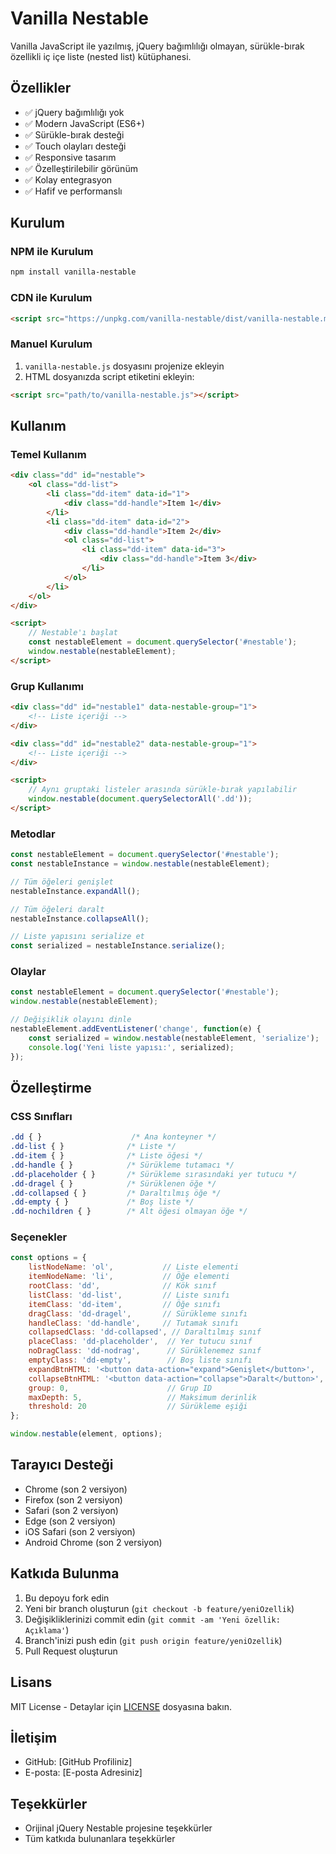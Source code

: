 # Vanilla Nestable

Vanilla JavaScript ile yazılmış, jQuery bağımlılığı olmayan, sürükle-bırak özellikli iç içe liste (nested list) kütüphanesi.

## Özellikler

- ✅ jQuery bağımlılığı yok
- ✅ Modern JavaScript (ES6+)
- ✅ Sürükle-bırak desteği
- ✅ Touch olayları desteği
- ✅ Responsive tasarım
- ✅ Özelleştirilebilir görünüm
- ✅ Kolay entegrasyon
- ✅ Hafif ve performanslı

## Kurulum

### NPM ile Kurulum

```bash
npm install vanilla-nestable
```

### CDN ile Kurulum

```html
<script src="https://unpkg.com/vanilla-nestable/dist/vanilla-nestable.min.js"></script>
```

### Manuel Kurulum

1. `vanilla-nestable.js` dosyasını projenize ekleyin
2. HTML dosyanızda script etiketini ekleyin:

```html
<script src="path/to/vanilla-nestable.js"></script>
```

## Kullanım

### Temel Kullanım

```html
<div class="dd" id="nestable">
    <ol class="dd-list">
        <li class="dd-item" data-id="1">
            <div class="dd-handle">Item 1</div>
        </li>
        <li class="dd-item" data-id="2">
            <div class="dd-handle">Item 2</div>
            <ol class="dd-list">
                <li class="dd-item" data-id="3">
                    <div class="dd-handle">Item 3</div>
                </li>
            </ol>
        </li>
    </ol>
</div>

<script>
    // Nestable'ı başlat
    const nestableElement = document.querySelector('#nestable');
    window.nestable(nestableElement);
</script>
```

### Grup Kullanımı

```html
<div class="dd" id="nestable1" data-nestable-group="1">
    <!-- Liste içeriği -->
</div>

<div class="dd" id="nestable2" data-nestable-group="1">
    <!-- Liste içeriği -->
</div>

<script>
    // Aynı gruptaki listeler arasında sürükle-bırak yapılabilir
    window.nestable(document.querySelectorAll('.dd'));
</script>
```

### Metodlar

```javascript
const nestableElement = document.querySelector('#nestable');
const nestableInstance = window.nestable(nestableElement);

// Tüm öğeleri genişlet
nestableInstance.expandAll();

// Tüm öğeleri daralt
nestableInstance.collapseAll();

// Liste yapısını serialize et
const serialized = nestableInstance.serialize();
```

### Olaylar

```javascript
const nestableElement = document.querySelector('#nestable');
window.nestable(nestableElement);

// Değişiklik olayını dinle
nestableElement.addEventListener('change', function(e) {
    const serialized = window.nestable(nestableElement, 'serialize');
    console.log('Yeni liste yapısı:', serialized);
});
```

## Özelleştirme

### CSS Sınıfları

```css
.dd { }                    /* Ana konteyner */
.dd-list { }              /* Liste */
.dd-item { }              /* Liste öğesi */
.dd-handle { }            /* Sürükleme tutamacı */
.dd-placeholder { }       /* Sürükleme sırasındaki yer tutucu */
.dd-dragel { }            /* Sürüklenen öğe */
.dd-collapsed { }         /* Daraltılmış öğe */
.dd-empty { }             /* Boş liste */
.dd-nochildren { }        /* Alt öğesi olmayan öğe */
```

### Seçenekler

```javascript
const options = {
    listNodeName: 'ol',           // Liste elementi
    itemNodeName: 'li',           // Öğe elementi
    rootClass: 'dd',              // Kök sınıf
    listClass: 'dd-list',         // Liste sınıfı
    itemClass: 'dd-item',         // Öğe sınıfı
    dragClass: 'dd-dragel',       // Sürükleme sınıfı
    handleClass: 'dd-handle',     // Tutamak sınıfı
    collapsedClass: 'dd-collapsed', // Daraltılmış sınıf
    placeClass: 'dd-placeholder',  // Yer tutucu sınıf
    noDragClass: 'dd-nodrag',      // Sürüklenemez sınıf
    emptyClass: 'dd-empty',        // Boş liste sınıfı
    expandBtnHTML: '<button data-action="expand">Genişlet</button>',
    collapseBtnHTML: '<button data-action="collapse">Daralt</button>',
    group: 0,                      // Grup ID
    maxDepth: 5,                   // Maksimum derinlik
    threshold: 20                  // Sürükleme eşiği
};

window.nestable(element, options);
```

## Tarayıcı Desteği

- Chrome (son 2 versiyon)
- Firefox (son 2 versiyon)
- Safari (son 2 versiyon)
- Edge (son 2 versiyon)
- iOS Safari (son 2 versiyon)
- Android Chrome (son 2 versiyon)

## Katkıda Bulunma

1. Bu depoyu fork edin
2. Yeni bir branch oluşturun (`git checkout -b feature/yeniOzellik`)
3. Değişikliklerinizi commit edin (`git commit -am 'Yeni özellik: Açıklama'`)
4. Branch'inizi push edin (`git push origin feature/yeniOzellik`)
5. Pull Request oluşturun

## Lisans

MIT License - Detaylar için [LICENSE](LICENSE) dosyasına bakın.

## İletişim

- GitHub: [GitHub Profiliniz]
- E-posta: [E-posta Adresiniz]

## Teşekkürler

- Orijinal jQuery Nestable projesine teşekkürler
- Tüm katkıda bulunanlara teşekkürler
